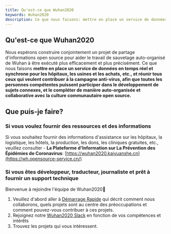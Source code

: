```yaml
---
title: Qu'est-ce que Wuhan2020
keywords: Wuhan2020
description: Ce que nous faisons: mettre en place un service de données en temps réel et synchrone pour les hôpitaux, les usines et les achats, etc., et réunir tous ceux qui veulent contribuer à la campagne anti-virus, afin que toutes les personnes compétentes puissent participer dans le développement de sujets connexes, et le compléter de manière auto-organisée et collaborative avec la culture communautaire open source.
---
```


## Qu'est-ce que Wuhan2020

Nous espérons construire conjointement un projet de partage d'informations open source pour aider le travail de sauvetage auto-organisé de Wuhan à être exécuté plus efficacement et plus précisément. Ce que nous faisons **mettre en place un service de données en temps réel et synchrone pour les hôpitaux, les usines et les achats, etc., et réunir tous ceux qui veulent contribuer à la campagne anti-virus, afin que toutes les personnes compétentes puissent participer dans le développement de sujets connexes, et le compléter de manière auto-organisée et collaborative avec la culture communautaire open source.**

## Que puis-je faire?

### Si vous voulez fournir des ressources et des informations

Si vous souhaitez fournir des informations d'assistance sur les hôpitaux, la logistique, les hôtels, la production, les dons, les cliniques gratuites, etc., veuillez consulter - **La Plateforme d'Information sur La Prévention des Épidémies de Coronavirus**: [https://wuhan2020.kaiyuanshe.cn](https://wh.opensource-service.cn/)

### Si vous êtes développeur, traducteur, journaliste et prêt à fournir un support technique

Bienvenue à rejoindre l'équipe de Wuhan2020👏

1. Veuillez d'abord aller à [Démarrage Rapide](https://wuhan2020.github.io/zh-cn/docs/dev/quickstart.html) qui décrit comment nous collaborons, quels projets sont au centre des préoccupations et comment pouvez-vous contribuer à ces projets. 
2. Rejoignez notre [Wuhan2020 Slack](https://join.slack.com/t/wuhan2020/shared_invite/enQtOTQxMTU4MzgyNTYwLWIxMTMyNWI4NWE2YTk3NGRjZGJhMjUzNmJhMjg1MDQ3OTEzNDE5NGY4MWFhMjRlYWU4MmE3ZGQyOGU4N2YwMzY) en fonction de vos compétences et intérêts 
3. Trouvez les projets qui vous intéressent.
